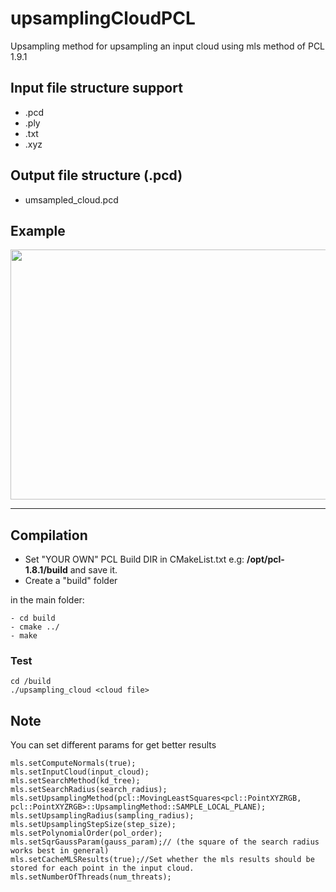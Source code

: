 # upsamplingCloudPCL
Upsampling method for upsampling an input cloud using mls method of PCL 1.9.1

## Input file structure support

* .pcd 
* .ply
* .txt
* .xyz

## Output file structure (.pcd)

* umsampled_cloud.pcd 

## Example
<img src="./example/scan1.png" align="center" height="400" width="720"><br>

-------------------
## Compilation
* Set "YOUR OWN" PCL Build DIR in CMakeList.txt e.g: **/opt/pcl-1.8.1/build** and save it.
* Create a "build" folder

in the main folder:

    - cd build  
    - cmake ../
    - make
       
        	 
### Test

    cd /build
    ./upsampling_cloud <cloud file> 
    
## Note

You can set  different params for get better results 

    mls.setComputeNormals(true);
    mls.setInputCloud(input_cloud);
    mls.setSearchMethod(kd_tree);
    mls.setSearchRadius(search_radius);
    mls.setUpsamplingMethod(pcl::MovingLeastSquares<pcl::PointXYZRGB, pcl::PointXYZRGB>::UpsamplingMethod::SAMPLE_LOCAL_PLANE);
    mls.setUpsamplingRadius(sampling_radius);
    mls.setUpsamplingStepSize(step_size);
    mls.setPolynomialOrder(pol_order);
    mls.setSqrGaussParam(gauss_param);// (the square of the search radius works best in general)
    mls.setCacheMLSResults(true);//Set whether the mls results should be stored for each point in the input cloud.
    mls.setNumberOfThreads(num_threats);

